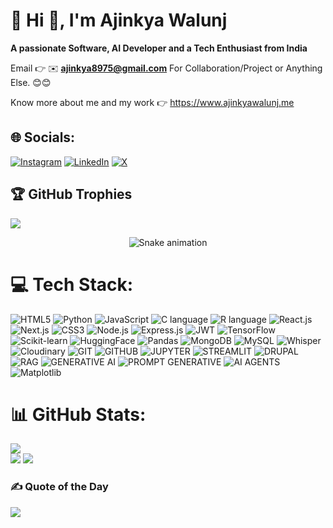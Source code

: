 # 💫 Hi 👋, I'm Ajinkya Walunj
**A passionate Software, AI Developer and a Tech Enthusiast from India**

Email 👉 ✉️ **ajinkya8975@gmail.com** For Collaboration/Project or Anything Else. 😊😊

Know more about me and my work 👉 https://www.ajinkyawalunj.me

## 🌐 Socials:
[![Instagram](https://img.shields.io/badge/Instagram-%23E4405F.svg?logo=Instagram&logoColor=white)](https://instagram.com/ajinkya_4_5_) [![LinkedIn](https://img.shields.io/badge/LinkedIn-%230077B5.svg?logo=linkedin&logoColor=white)](https://linkedin.com/in/ajinkya-walunj) [![X](https://img.shields.io/badge/X-black.svg?logo=X&logoColor=white)](https://x.com/jinks4518)


## 🏆 GitHub Trophies
![](https://github-profile-trophy.vercel.app/?username=ajinkya8010&theme=radical&no-frame=false&no-bg=false&margin-w=4)

<!-- Snake Game Repo View -->

<div align="center">
  <img src="https://profile-readme-generator.com/assets/snake.svg" alt="Snake animation" />
</div>


# 💻 Tech Stack:
![HTML5](https://img.shields.io/badge/html5-%23E34F26.svg?style=for-the-badge&logo=html5&logoColor=white) ![Python](https://img.shields.io/badge/python-3670A0?style=for-the-badge&logo=python&logoColor=ffdd54) ![JavaScript](https://img.shields.io/badge/javascript-%23323330.svg?style=for-the-badge&logo=javascript&logoColor=%23F7DF1E) ![C language](https://img.shields.io/badge/c-%2300599C.svg?style=for-the-badge&logo=c&logoColor=white) ![R language](https://img.shields.io/badge/r-%23276DC3.svg?style=for-the-badge&logo=r&logoColor=white) ![React.js](https://img.shields.io/badge/react-%2320232a.svg?style=for-the-badge&logo=react&logoColor=%2361DAFB) ![Next.js](https://img.shields.io/badge/Next-black?style=for-the-badge&logo=next.js&logoColor=white) ![CSS3](https://img.shields.io/badge/css3-%231572B6.svg?style=for-the-badge&logo=css3&logoColor=white) ![Node.js](https://img.shields.io/badge/node.js-6DA55F?style=for-the-badge&logo=node.js&logoColor=white) ![Express.js](https://img.shields.io/badge/express.js-%23404d59.svg?style=for-the-badge&logo=express&logoColor=%2361DAFB) ![JWT](https://img.shields.io/badge/JWT-black?style=for-the-badge&logo=JSON%20web%20tokens) ![TensorFlow](https://img.shields.io/badge/TensorFlow-%23FF6F00.svg?style=for-the-badge&logo=TensorFlow&logoColor=white) ![Scikit-learn](https://img.shields.io/badge/scikit--learn-%23F7931E.svg?style=for-the-badge&logo=scikit-learn&logoColor=white) ![HuggingFace](https://img.shields.io/badge/%F0%9F%A4%97%20Hugging%20Face-FFD21E?style=for-the-badge&logoColor=black) ![Pandas](https://img.shields.io/badge/pandas-%23150458.svg?style=for-the-badge&logo=pandas&logoColor=white) ![MongoDB](https://img.shields.io/badge/MongoDB-%234ea94b.svg?style=for-the-badge&logo=mongodb&logoColor=white) ![MySQL](https://img.shields.io/badge/mysql-%2300000f.svg?style=for-the-badge&logo=mysql&logoColor=white) ![Whisper](https://img.shields.io/badge/Whisper-412991?style=for-the-badge&logo=openai&logoColor=white) ![Cloudinary](https://img.shields.io/badge/Cloudinary-3448C5?style=for-the-badge&logo=Cloudinary&logoColor=white) ![GIT](https://img.shields.io/badge/git-%23F05033.svg?style=for-the-badge&logo=git&logoColor=white) ![GITHUB](https://img.shields.io/badge/github-%23121011.svg?style=for-the-badge&logo=github&logoColor=white) ![JUPYTER](https://img.shields.io/badge/jupyter-%23FA0F00.svg?style=for-the-badge&logo=jupyter&logoColor=white) ![STREAMLIT](https://img.shields.io/badge/Streamlit-%23FE4B4B.svg?style=for-the-badge&logo=streamlit&logoColor=white) ![DRUPAL](https://img.shields.io/badge/drupal-%230678BE.svg?style=for-the-badge&logo=drupal&logoColor=white) ![RAG](https://img.shields.io/badge/RAG-FF6B6B?style=for-the-badge&logoColor=white) ![GENERATIVE AI](https://img.shields.io/badge/Generative%20AI-45B7D1?style=for-the-badge&logoColor=white) ![PROMPT GENERATIVE](https://img.shields.io/badge/Prompt%20Engineering-96CEB4?style=for-the-badge&logoColor=white) ![AI AGENTS](https://img.shields.io/badge/AI%20Agents-FFEAA7?style=for-the-badge&logoColor=black) ![Matplotlib](https://img.shields.io/badge/Matplotlib-%23ffffff.svg?style=for-the-badge&logo=Matplotlib&logoColor=black)

# 📊 GitHub Stats:
![](https://github-readme-stats.vercel.app/api/top-langs/?username=ajinkya8010&theme=dark&hide_border=false&include_all_commits=true&count_private=true&layout=compact)<br>
![](https://github-readme-stats.vercel.app/api?username=ajinkya8010&theme=dark&hide_border=false&include_all_commits=true&count_private=true)
![](https://github-readme-streak-stats.herokuapp.com/?user=ajinkya8010&theme=dark&hide_border=false)


### ✍️ Quote of the Day
![](https://quotes-github-readme.vercel.app/api?type=horizontal&theme=radical)

<!-- Proudly created with GPRM ( https://gprm.itsvg.in ) -->
